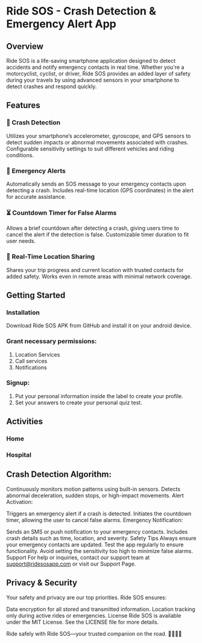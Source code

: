 # Ride SOS - Crash Detection & Emergency Alert App
## Overview
Ride SOS is a life-saving smartphone application designed to detect accidents and notify emergency contacts in real time. Whether you're a motorcyclist, cyclist, or driver, Ride SOS provides an added layer of safety during your travels by using advanced sensors in your smartphone to detect crashes and respond quickly.

## Features
### 🚨 Crash Detection
Utilizes your smartphone’s accelerometer, gyroscope, and GPS sensors to detect sudden impacts or abnormal movements associated with crashes.
Configurable sensitivity settings to suit different vehicles and riding conditions.
### 📡 Emergency Alerts
Automatically sends an SOS message to your emergency contacts upon detecting a crash.
Includes real-time location (GPS coordinates) in the alert for accurate assistance.
### ⏳ Countdown Timer for False Alarms
Allows a brief countdown after detecting a crash, giving users time to cancel the alert if the detection is false.
Customizable timer duration to fit user needs.
### 📍 Real-Time Location Sharing
Shares your trip progress and current location with trusted contacts for added safety.
Works even in remote areas with minimal network coverage.

## Getting Started

### Installation
Download Ride SOS APK from GitHub and install it on your android device.

### Grant necessary permissions:
1. Location Services
2. Call services
3. Notifications

### Signup:
1. Put your personal information inside the label to create your profile.
2. Set your answers to create your personal quiz test.

## Activities

### Home

### Hospital

### 


## Crash Detection Algorithm:

Continuously monitors motion patterns using built-in sensors.
Detects abnormal deceleration, sudden stops, or high-impact movements.
Alert Activation:

Triggers an emergency alert if a crash is detected.
Initiates the countdown timer, allowing the user to cancel false alarms.
Emergency Notification:

Sends an SMS or push notification to your emergency contacts.
Includes crash details such as time, location, and severity.
Safety Tips
Always ensure your emergency contacts are updated.
Test the app regularly to ensure functionality.
Avoid setting the sensitivity too high to minimize false alarms.
Support
For help or inquiries, contact our support team at support@ridesosapp.com or visit our Support Page.

## Privacy & Security
Your safety and privacy are our top priorities. Ride SOS ensures:

Data encryption for all stored and transmitted information.
Location tracking only during active rides or emergencies.
License
Ride SOS is available under the MIT License. See the LICENSE file for more details.

Ride safely with Ride SOS—your trusted companion on the road. 🚴‍♂️🚗🛵
